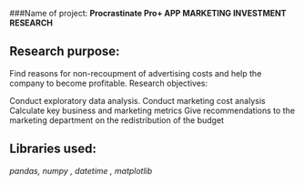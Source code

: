 ###Name of project: **Procrastinate Pro+ APP MARKETING INVESTMENT RESEARCH**
## Research purpose:
Find reasons for non-recoupment of advertising costs and help the company to become profitable.
Research objectives:

Conduct exploratory data analysis.
Conduct marketing cost analysis
Calculate key business and marketing metrics
Give recommendations to the marketing department on the redistribution of the budget
## Libraries used:
 *pandas, numpy , datetime , matplotlib*
